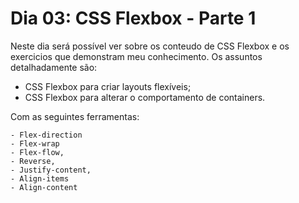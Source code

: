 # Dia 03: CSS Flexbox - Parte 1

Neste dia será possível ver sobre os conteudo de CSS Flexbox e os exercicios que demonstram meu conhecimento. Os assuntos detalhadamente são:

- CSS Flexbox para criar layouts flexíveis;
- CSS Flexbox para alterar o comportamento de containers.

Com as seguintes ferramentas: 
```
- Flex-direction
- Flex-wrap 
- Flex-flow, 
- Reverse, 
- Justify-content, 
- Align-items  
- Align-content